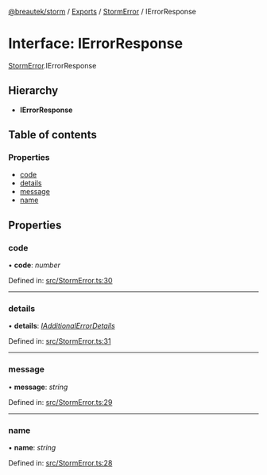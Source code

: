[@breautek/storm](../README.md) / [Exports](../modules.md) / [StormError](../modules/stormerror.md) / IErrorResponse

# Interface: IErrorResponse

[StormError](../modules/stormerror.md).IErrorResponse

## Hierarchy

* **IErrorResponse**

## Table of contents

### Properties

- [code](stormerror.ierrorresponse.md#code)
- [details](stormerror.ierrorresponse.md#details)
- [message](stormerror.ierrorresponse.md#message)
- [name](stormerror.ierrorresponse.md#name)

## Properties

### code

• **code**: *number*

Defined in: [src/StormError.ts:30](https://github.com/breautek/storm/blob/0d2af7e/src/StormError.ts#L30)

___

### details

• **details**: [*IAdditionalErrorDetails*](stormerror.iadditionalerrordetails.md)

Defined in: [src/StormError.ts:31](https://github.com/breautek/storm/blob/0d2af7e/src/StormError.ts#L31)

___

### message

• **message**: *string*

Defined in: [src/StormError.ts:29](https://github.com/breautek/storm/blob/0d2af7e/src/StormError.ts#L29)

___

### name

• **name**: *string*

Defined in: [src/StormError.ts:28](https://github.com/breautek/storm/blob/0d2af7e/src/StormError.ts#L28)
